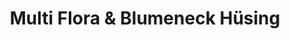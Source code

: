 ---
title: "Multi Flora & Blumeneck Hüsing"
url: /luenen/multi-flora-und-blumeneck-huesing/
shop: Blumen
---